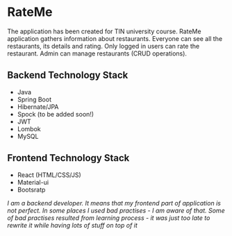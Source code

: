 # RateMe

The application has been created for TIN university course. RateMe application gathers information about restaurants. Everyone can see all the restaurants, its details and rating. Only logged in users can rate the restaurant. Admin can manage restaurants (CRUD operations).

## Backend Technology Stack
- Java
- Spring Boot
- Hibernate/JPA
- Spock (to be added soon!)
- JWT
- Lombok
- MySQL

## Frontend Technology Stack
- React (HTML/CSS/JS)
- Material-ui
- Bootsratp

*I am a backend developer. It means that my frontend part of application is not perfect. In some places I used bad practises - I am aware of that. Some of bad practises resulted from learning process - it was just too late to rewrite it while having lots of stuff on top of it*
